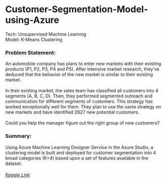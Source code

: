 # Customer-Segmentation-Model-using-Azure

Tech: Unsupervised Machine Learning <br>
Model: K-Means Clustering

<h3> Problem Statement: </h3>
An automobile company has plans to enter new markets with their existing products (P1, P2, P3, P4 and P5). After intensive market research, they’ve deduced that the behavior of the new market is similar to their existing market.
<br>
<br>
In their existing market, the sales team has classified all customers into 4 segments (A, B, C, D). Then, they performed segmented outreach and communication for different segments of customers. This strategy has worked exceptionally well for them. They plan to use the same strategy on new markets and have identified 2627 new potential customers. 
<br>
<br>
Could you help the manager figure out the right group of new customers? <br>

<h3> Summary:</h3>

Using Azure Machine Learning Designer Service in the Azure Studio, a clustering model is built and deployed for customer segmentation into 4 broad categories (K=4) based upon a set of features available in the dataset.

<h6><a href ="https://www.kaggle.com/datasets/vetrirah/customer?resource=download"> Kaggle Link </a></h6>

